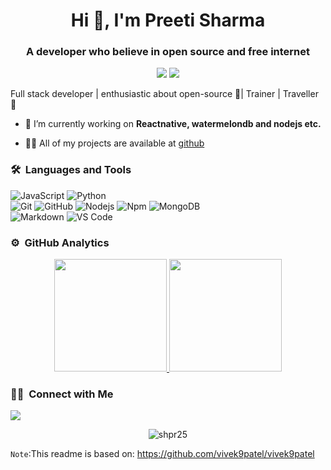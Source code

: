 <h1 align="center">Hi 👋, I'm Preeti Sharma</h1>
<h3 align="center">A developer who believe in open source and free internet</h3>
	
<p align="center">
  <img src="https://komarev.com/ghpvc/?username=sharmapr25l&color=blueviolet&style=flat">
  <img src="https://img.shields.io/github/followers/sharmapr25?style=social">
  
</p>

Full stack developer | enthusiastic about open-source 🚀| Trainer | Traveller 🛫

- 🌱 I’m currently working on **Reactnative, watermelondb and nodejs etc.**

- 👨‍💻 All of my projects are available at [github](https://github.com/sharmapr25?tab=repositories)


	
### 🛠 &nbsp;Languages and Tools

![JavaScript](https://img.shields.io/badge/-JavaScript-%23F7DF1C?style=for-the-badge&logo=javascript&logoColor=000000&labelColor=%23F7DF1C&color=%23FFCE5A)
![Python](http://img.shields.io/badge/-Python-3776AB?style=for-the-badge&logo=python&logoColor=ffffff)
<br>
![Git](https://img.shields.io/badge/-Git-%23F05032?style=for-the-badge&logo=git&logoColor=%23ffffff)
![GitHub](https://img.shields.io/badge/-GitHub-181717?style=for-the-badge&logo=github)
![Nodejs](https://img.shields.io/badge/-Nodejs-339933?style=for-the-badge&logo=Node.js&logoColor=ffffff)
![Npm](https://img.shields.io/badge/-npm-CB3837?style=for-the-badge&logo=npm)
![MongoDB](https://img.shields.io/badge/MongoDB-4EA94B?style=for-the-badge&logo=mongodb&logoColor=white)
<br>
![Markdown](https://img.shields.io/badge/Markdown-000000?style=for-the-badge&logo=markdown&logoColor=white)
![VS Code](http://img.shields.io/badge/-VS%20Code-007ACC?style=for-the-badge&logo=visual-studio-code&logoColor=ffffff)
<br/>

### ⚙️ &nbsp;GitHub Analytics

<p align="center">
<a href="https://github.com/sharmapr25">
  <img height="180em" src="https://github-readme-stats-eight-theta.vercel.app/api?username=sharmapr25&show_icons=true&theme=algolia&include_all_commits=true&count_private=true"/>
  <img height="180em" src="https://github-readme-stats-eight-theta.vercel.app/api/top-langs/?username=sharmapr25&layout=compact&langs_count=8&theme=algolia"/>
</a>
</p>

### 🤝🏻 &nbsp;Connect with Me

<p>
<a href="https://www.linkedin.com/in/preeti-sharma-06271195/"><img src="https://img.shields.io/badge/-preeti%20sharma-0077B5?style=flat&logo=Linkedin&logoColor=white"/></a>
</p>

<p align="center"><img align="center" src="https://github-readme-streak-stats.herokuapp.com/?user=shpr25" alt="shpr25" /></p>


`Note`:This readme is based on: https://github.com/vivek9patel/vivek9patel

